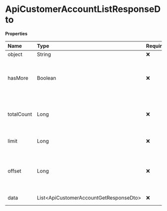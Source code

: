 # ApiCustomerAccountListResponseDto

**Properties**

| Name       | Type                                     | Required | Description                                                 |
| :--------- | :--------------------------------------- | :------- | :---------------------------------------------------------- |
| object     | String                                   | ❌       | Object type                                                 |
| hasMore    | Boolean                                  | ❌       | Indicates whether there is another page to be searched      |
| totalCount | Long                                     | ❌       | Total number of items for the filters entered               |
| limit      | Long                                     | ❌       | Number of objects per page                                  |
| offset     | Long                                     | ❌       | Position of the object from which the page should be loaded |
| data       | List\<ApiCustomerAccountGetResponseDto\> | ❌       | List of objects                                             |

<!-- This file was generated by liblab | https://liblab.com/ -->
